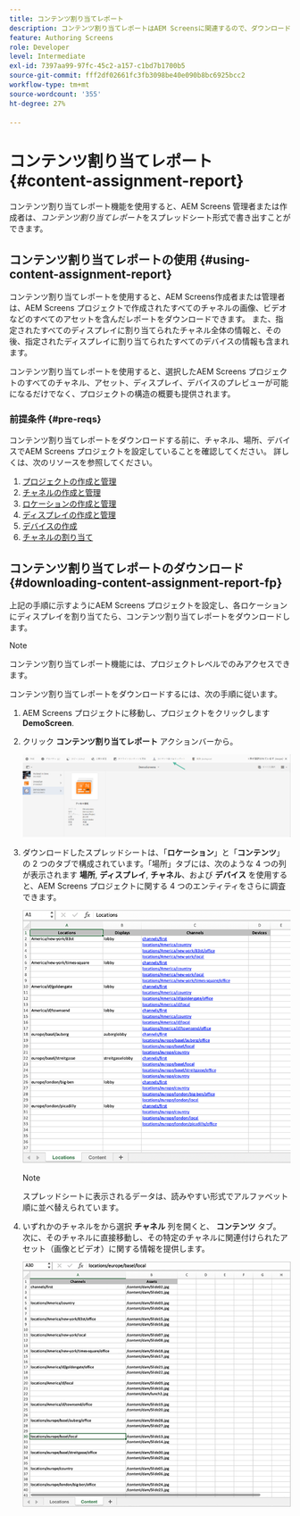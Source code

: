 ```yaml
---
title: コンテンツ割り当てレポート
description: コンテンツ割り当てレポートはAEM Screensに関連するので、ダウンロードと使用について説明します。
feature: Authoring Screens
role: Developer
level: Intermediate
exl-id: 7397aa99-97fc-45c2-a157-c1bd7b1700b5
source-git-commit: fff2df02661fc3fb3098be40e090b8bc6925bcc2
workflow-type: tm+mt
source-wordcount: '355'
ht-degree: 27%

---
```


# コンテンツ割り当てレポート {#content-assignment-report}

コンテンツ割り当てレポート機能を使用すると、AEM Screens 管理者または作成者は、*コンテンツ割り当てレポート*&#x200B;をスプレッドシート形式で書き出すことができます。

## コンテンツ割り当てレポートの使用 {#using-content-assignment-report}

コンテンツ割り当てレポートを使用すると、AEM Screens作成者または管理者は、AEM Screens プロジェクトで作成されたすべてのチャネルの画像、ビデオなどのすべてのアセットを含んだレポートをダウンロードできます。 また、指定されたすべてのディスプレイに割り当てられたチャネル全体の情報と、その後、指定されたディスプレイに割り当てられたすべてのデバイスの情報も含まれます。

コンテンツ割り当てレポートを使用すると、選択したAEM Screens プロジェクトのすべてのチャネル、アセット、ディスプレイ、デバイスのプレビューが可能になるだけでなく、プロジェクトの構造の概要も提供されます。


### 前提条件 {#pre-reqs}

コンテンツ割り当てレポートをダウンロードする前に、チャネル、場所、デバイスでAEM Screens プロジェクトを設定していることを確認してください。
詳しくは、次のリソースを参照してください。

1. [プロジェクトの作成と管理](/help/user-guide/creating-a-screens-project.md)
1. [チャネルの作成と管理](/help/user-guide/managing-channels.md)
1. [ロケーションの作成と管理](/help/user-guide/managing-locations.md)
1. [ディスプレイの作成と管理](/help/user-guide/managing-displays.md)
1. [デバイスの作成](/help/user-guide/managing-devices.md)
1. [チャネルの割り当て](/help/user-guide/channel-assignment-latest-fp.md)


## コンテンツ割り当てレポートのダウンロード {#downloading-content-assignment-report-fp}

上記の手順に示すようにAEM Screens プロジェクトを設定し、各ロケーションにディスプレイを割り当てたら、コンテンツ割り当てレポートをダウンロードします。

>[!NOTE]
>コンテンツ割り当てレポート機能には、プロジェクトレベルでのみアクセスできます。

コンテンツ割り当てレポートをダウンロードするには、次の手順に従います。

1. AEM Screens プロジェクトに移動し、プロジェクトをクリックします **DemoScreen**.

1. クリック **コンテンツ割り当てレポート** アクションバーから。

   ![画像](/help/user-guide/assets/content-assignment-report/can-download.png)

1. ダウンロードしたスプレッドシートは、「**ロケーション**」と「**コンテンツ**」の 2 つのタブで構成されています。「場所」タブには、次のような 4 つの列が表示されます **場所**, **ディスプレイ**, **チャネル**、および **デバイス** を使用すると、AEM Screens プロジェクトに関する 4 つのエンティティをさらに調査できます。

   ![画像](/help/user-guide/assets/content-assignment-report/report-sheet1.png)

   >[!NOTE]
   >スプレッドシートに表示されるデータは、読みやすい形式でアルファベット順に並べ替えられています。

1. いずれかのチャネルをから選択 **チャネル** 列を開くと、 **コンテンツ** タブ。 次に、そのチャネルに直接移動し、その特定のチャネルに関連付けられたアセット（画像とビデオ）に関する情報を提供します。

   ![画像](/help/user-guide/assets/content-assignment-report/report-sheet2.png)
